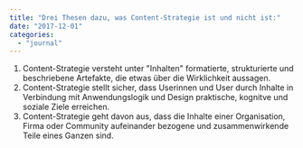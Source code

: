 ```yaml
---
title: "Drei Thesen dazu, was Content-Strategie ist und nicht ist:"
date: "2017-12-01"
categories: 
  - "journal"
---
```


1. Content-Strategie versteht unter "Inhalten" formatierte, strukturierte und beschriebene Artefakte, die etwas über die Wirklichkeit aussagen.
2. Content-Strategie stellt sicher, dass Userinnen und User durch Inhalte in Verbindung mit Anwendungslogik und Design praktische, kognitve und soziale Ziele erreichen.
3. Content-Strategie geht davon aus, dass die Inhalte einer Organisation, Firma oder Community aufeinander bezogene und zusammenwirkende Teile eines Ganzen sind.
